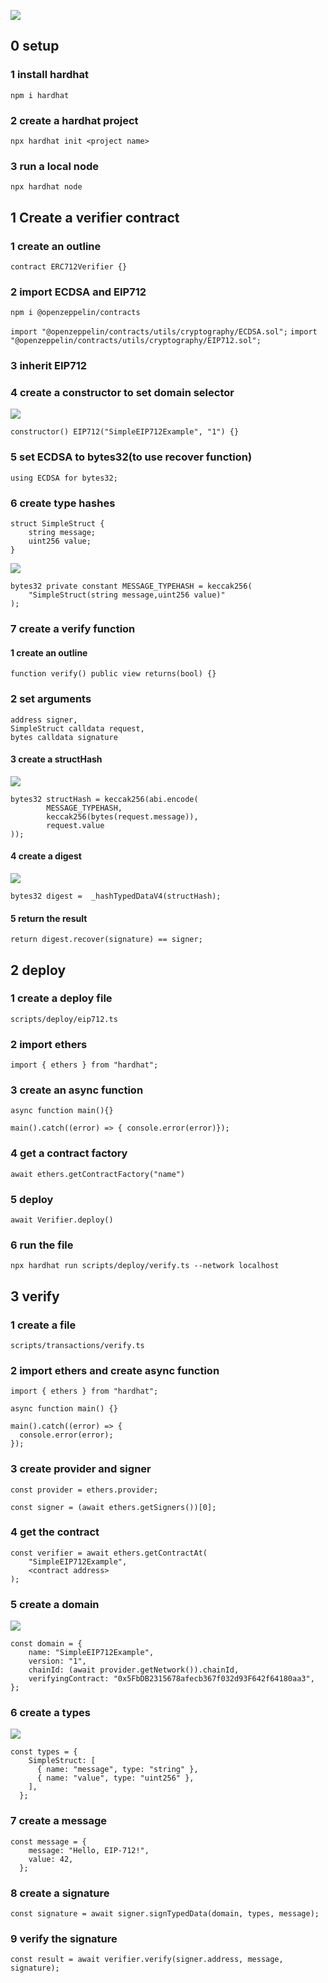 ![](./images/0.png)

## 0 setup

### 1 install hardhat

`npm i hardhat`

### 2 create a hardhat project

`npx hardhat init <project name>`

### 3 run a local node

`npx hardhat node`

## 1 Create a verifier contract

### 1 create an outline

`contract ERC712Verifier {}`

### 2 import ECDSA and EIP712

`npm i @openzeppelin/contracts`

`import "@openzeppelin/contracts/utils/cryptography/ECDSA.sol";`
`import "@openzeppelin/contracts/utils/cryptography/EIP712.sol";`

### 3 inherit EIP712

### 4 create a constructor to set domain selector

![](./images/2.png)

`constructor() EIP712("SimpleEIP712Example", "1") {}`

### 5 set ECDSA to bytes32(to use recover function)

`using ECDSA for bytes32;`

### 6 create type hashes

```
struct SimpleStruct {
    string message;
    uint256 value;
}
```

![](./images/1.png)

```
bytes32 private constant MESSAGE_TYPEHASH = keccak256(
    "SimpleStruct(string message,uint256 value)"
);
```

### 7 create a verify function

#### 1 create an outline

`function verify() public view returns(bool) {}`

### 2 set arguments

```
address signer,
SimpleStruct calldata request,
bytes calldata signature
```

#### 3 create a structHash

![](./images/3.png)

```
bytes32 structHash = keccak256(abi.encode(
        MESSAGE_TYPEHASH,
        keccak256(bytes(request.message)),
        request.value
));
```

#### 4 create a digest

![](./images/4.png)

```
bytes32 digest =  _hashTypedDataV4(structHash);
```

#### 5 return the result

`return digest.recover(signature) == signer;`

## 2 deploy

### 1 create a deploy file

`scripts/deploy/eip712.ts`

### 2 import ethers

`import { ethers } from "hardhat";`

### 3 create an async function

```
async function main(){}

main().catch((error) => { console.error(error)});
```

### 4 get a contract factory

`await ethers.getContractFactory("name")`

### 5 deploy

`await Verifier.deploy()`

### 6 run the file

`npx hardhat run scripts/deploy/verify.ts --network localhost`

## 3 verify

### 1 create a file

`scripts/transactions/verify.ts`

### 2 import ethers and create async function

```
import { ethers } from "hardhat";

async function main() {}

main().catch((error) => {
  console.error(error);
});
```

### 3 create provider and signer

```
const provider = ethers.provider;

const signer = (await ethers.getSigners())[0];
```

### 4 get the contract

```
const verifier = await ethers.getContractAt(
    "SimpleEIP712Example",
    <contract address>
);
```

### 5 create a domain

![](./images/5.png)

```
const domain = {
    name: "SimpleEIP712Example",
    version: "1",
    chainId: (await provider.getNetwork()).chainId,
    verifyingContract: "0x5FbDB2315678afecb367f032d93F642f64180aa3",
};

```

### 6 create a types

![](./images/6.png)

```
const types = {
    SimpleStruct: [
      { name: "message", type: "string" },
      { name: "value", type: "uint256" },
    ],
  };
```

### 7 create a message

```
const message = {
    message: "Hello, EIP-712!",
    value: 42,
  };
```

### 8 create a signature

`const signature = await signer.signTypedData(domain, types, message);`

### 9 verify the signature

```
const result = await verifier.verify(signer.address, message, signature);
```
